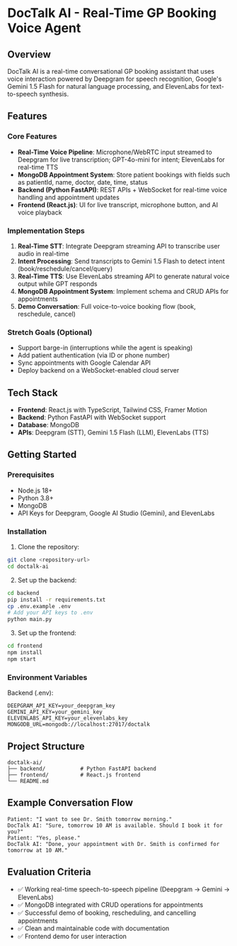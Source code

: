# DocTalk AI - Real-Time GP Booking Voice Agent

## Overview
DocTalk AI is a real-time conversational GP booking assistant that uses voice interaction powered by Deepgram for speech recognition, Google's Gemini 1.5 Flash for natural language processing, and ElevenLabs for text-to-speech synthesis.

## Features

### Core Features
- **Real-Time Voice Pipeline**: Microphone/WebRTC input streamed to Deepgram for live transcription; GPT-4o-mini for intent; ElevenLabs for real-time TTS
- **MongoDB Appointment System**: Store patient bookings with fields such as patientId, name, doctor, date, time, status
- **Backend (Python FastAPI)**: REST APIs + WebSocket for real-time voice handling and appointment updates
- **Frontend (React.js)**: UI for live transcript, microphone button, and AI voice playback

### Implementation Steps
1. **Real-Time STT**: Integrate Deepgram streaming API to transcribe user audio in real-time
2. **Intent Processing**: Send transcripts to Gemini 1.5 Flash to detect intent (book/reschedule/cancel/query)
3. **Real-Time TTS**: Use ElevenLabs streaming API to generate natural voice output while GPT responds
4. **MongoDB Appointment System**: Implement schema and CRUD APIs for appointments
5. **Demo Conversation**: Full voice-to-voice booking flow (book, reschedule, cancel)

### Stretch Goals (Optional)
- Support barge-in (interruptions while the agent is speaking)
- Add patient authentication (via ID or phone number)
- Sync appointments with Google Calendar API
- Deploy backend on a WebSocket-enabled cloud server

## Tech Stack
- **Frontend**: React.js with TypeScript, Tailwind CSS, Framer Motion
- **Backend**: Python FastAPI with WebSocket support
- **Database**: MongoDB
- **APIs**: Deepgram (STT), Gemini 1.5 Flash (LLM), ElevenLabs (TTS)

## Getting Started

### Prerequisites
- Node.js 18+
- Python 3.8+
- MongoDB
- API Keys for Deepgram, Google AI Studio (Gemini), and ElevenLabs

### Installation

1. Clone the repository:
```bash
git clone <repository-url>
cd doctalk-ai
```

2. Set up the backend:
```bash
cd backend
pip install -r requirements.txt
cp .env.example .env
# Add your API keys to .env
python main.py
```

3. Set up the frontend:
```bash
cd frontend
npm install
npm start
```

### Environment Variables

Backend (.env):
```
DEEPGRAM_API_KEY=your_deepgram_key
GEMINI_API_KEY=your_gemini_key
ELEVENLABS_API_KEY=your_elevenlabs_key
MONGODB_URL=mongodb://localhost:27017/doctalk
```

## Project Structure
```
doctalk-ai/
├── backend/           # Python FastAPI backend
├── frontend/          # React.js frontend
└── README.md
```

## Example Conversation Flow
```
Patient: "I want to see Dr. Smith tomorrow morning."
DocTalk AI: "Sure, tomorrow 10 AM is available. Should I book it for you?"
Patient: "Yes, please."
DocTalk AI: "Done, your appointment with Dr. Smith is confirmed for tomorrow at 10 AM."
```

## Evaluation Criteria
- ✅ Working real-time speech-to-speech pipeline (Deepgram → Gemini → ElevenLabs)
- ✅ MongoDB integrated with CRUD operations for appointments
- ✅ Successful demo of booking, rescheduling, and cancelling appointments
- ✅ Clean and maintainable code with documentation
- ✅ Frontend demo for user interaction 